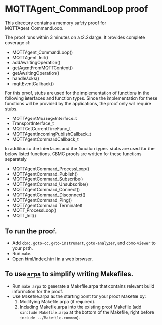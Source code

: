 MQTTAgent_CommandLoop proof
==============

This directory contains a memory safety proof for MQTTAgent_CommandLoop.

The proof runs within 3 minutes on a t2.2xlarge. It provides complete coverage of:
 * MQTTAgent_CommandLoop()
 * MQTTAgent_Init()
 * addAwaitingOperation()
 * getAgentFromMQTTContext()
 * getAwaitingOperation()
 * handleAcks()
 * mqttEventCallback()

For this proof, stubs are used for the implementation of functions in the following interfaces and
function types. Since the implementation for these functions will be provided by the applications,
the proof only will require stubs.
 * MQTTAgentMessageInterface_t
 * TransportInterface_t
 * MQTTGetCurrentTimeFunc_t
 * MQTTAgentIncomingPublishCallback_t
 * MQTTAgentCommandCallback_t

 In addition to the interfaces and the function types, stubs are used for the below listed functions.
 CBMC proofs are written for these functions separately.
 * MQTTAgentCommand_ProcessLoop()
 * MQTTAgentCommand_Publish()
 * MQTTAgentCommand_Subscribe()
 * MQTTAgentCommand_Unsubscribe()
 * MQTTAgentCommand_Connect()
 * MQTTAgentCommand_Disconnect()
 * MQTTAgentCommand_Ping()
 * MQTTAgentCommand_Terminate()
 * MQTT_ProcessLoop()
 * MQTT_Init()

To run the proof.
-------------

* Add `cbmc`, `goto-cc`, `goto-instrument`, `goto-analyzer`, and `cbmc-viewer`
  to your path.
* Run `make`.
* Open html/index.html in a web browser.

To use [`arpa`](https://github.com/awslabs/aws-proof-build-assistant) to simplify writing Makefiles.
-------------

* Run `make arpa` to generate a Makefile.arpa that contains relevant build information for the proof.
* Use Makefile.arpa as the starting point for your proof Makefile by:
  1. Modifying Makefile.arpa (if required).
  2. Including Makefile.arpa into the existing proof Makefile (add `sinclude Makefile.arpa` at the bottom of the Makefile, right before `include ../Makefile.common`).
